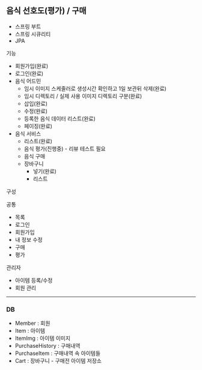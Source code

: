 ## 음식 선호도(평가) / 구매

- 스프링 부트
- 스프링 시큐리티
- JPA

기능
- 회원가입(완료)
- 로그인(완료)
- 음식 어드민
  - 임시 이미지 스케줄러로 생성시간 확인하고 1일 보관뒤 삭제(완료)
  - 임시 디렉토리 / 실제 사용 이미지 디렉토리 구분(완료)
  - 삽입(완료)
  - 수정(완료)
  - 등록한 음식 데이터 리스트(완료)
  - 페이징(완료)
- 음식 서비스
  - 리스트(완료)
  - 음식 평가(진행중) - 리뷰 테스트 필요
  - 음식 구매
  - 장바구니
    - 넣기(완료)
    - 리스트

구성

공통
- 목록
- 로그인
- 회원가입
- 내 정보 수정
- 구매
- 평가

관리자
- 아이템 등록/수정
- 회원 관리
___
### DB
- Member : 회원
- Item : 아이템
- ItemImg : 아이템 이미지
- PurchaseHistory : 구매내역
- PurchaseItem : 구매내역 속 아이템들
- Cart : 장바구니 - 구매전 아이템 저장소